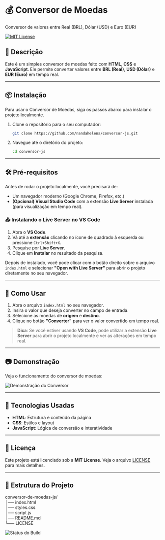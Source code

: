 # 💰 **Conversor de Moedas**  
Conversor de valores entre Real (BRL), Dólar (USD) e Euro (EUR)

[![MIT License](https://img.shields.io/badge/license-MIT-green)](https://opensource.org/licenses/MIT)

## 📜 **Descrição**  
Este é um simples conversor de moedas feito com **HTML**, **CSS** e **JavaScript**. Ele permite converter valores entre **BRL (Real)**, **USD (Dólar)** e **EUR (Euro)** em tempo real.

---

## 📦 **Instalação**

Para usar o Conversor de Moedas, siga os passos abaixo para instalar o projeto localmente.

1. Clone o repositório para o seu computador:
    ```bash
    git clone https://github.com/nandahelena/conversor-js.git
    ```
2. Navegue até o diretório do projeto:
    ```bash
    cd conversor-js
    ```

---

## 🛠 **Pré-requisitos**

Antes de rodar o projeto localmente, você precisará de:

- Um navegador moderno (Google Chrome, Firefox, etc.)
- **(Opcional) Visual Studio Code** com a extensão **Live Server** instalada (para visualização em tempo real).

### 📥 **Instalando o Live Server no VS Code**
1. Abra o **VS Code**.
2. Vá até a **extensão** clicando no ícone de quadrado à esquerda ou pressione `Ctrl+Shift+X`.
3. Pesquise por **Live Server**.
4. Clique em **Instalar** no resultado da pesquisa.

Depois de instalado, você pode clicar com o botão direito sobre o arquivo `index.html` e selecionar **"Open with Live Server"** para abrir o projeto diretamente no seu navegador.

---

## 🚀 **Como Usar**

1. Abra o arquivo `index.html` no seu navegador.
2. Insira o valor que deseja converter no campo de entrada.
3. Selecione as moedas de **origem** e **destino**.
4. Clique no botão **"Converter"** para ver o valor convertido em tempo real.

> **Dica**: Se você estiver usando **VS Code**, pode utilizar a extensão **Live Server** para abrir o projeto localmente e ver as alterações em tempo real.

---

## 📷 **Demonstração**

Veja o funcionamento do conversor de moedas:

![Demonstração do Conversor](https://github.com/user-attachments/assets/bb1d75e3-1f22-4221-8739-66c40276552f)

---

## 🔧 **Tecnologias Usadas**  
- **HTML**: Estrutura e conteúdo da página
- **CSS**: Estilos e layout
- **JavaScript**: Lógica de conversão e interatividade

---

## 📜 **Licença**  
Este projeto está licenciado sob a **MIT License**. Veja o arquivo [LICENSE](LICENSE) para mais detalhes.

---


## 📂 **Estrutura do Projeto**
conversor-de-moedas-js/  
│── index.html         
│── styles.css         
│── script.js          
│── README.md           
└── LICENSE     

![Status do Build](https://img.shields.io/badge/build-passing-brightgreen)

